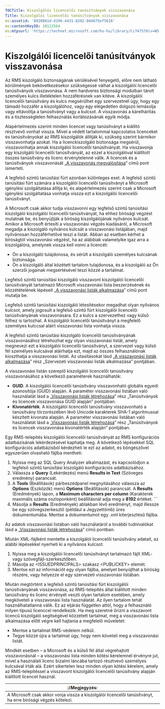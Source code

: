 ```yaml
---
TOCTitle: Kiszolgálói licencelői tanúsítványok visszavonása
Title: Kiszolgálói licencelői tanúsítványok visszavonása
ms:assetid: '8020861d-d196-4431-8282-044675ef5616'
ms:contentKeyID: 18122564
ms:mtpsurl: 'https://technet.microsoft.com/hu-hu/library/Cc747578(v=WS.10)'
---
```


Kiszolgálói licencelői tanúsítványok visszavonása
=================================================

Az RMS kiszolgáló biztonságának sérülésével fenyegető, előre nem látható körülmények bekövetkezésekor szükségessé válhat a kiszolgálói licencelői tanúsítványok visszavonása. A nem hardveres biztonsági modulban tárolt személyes kulcs illetéktelen hozzáférésnek van kitéve. A kiszolgálói licencelői tanúsítvány és kulcs megsérülhet egy szervezetnél úgy, hogy egy támadó hozzáfér a kiszolgálóhoz, vagy egy elégedetlen dolgozó lemásolja vagy eltávolítja a tanúsítványt vagy a kulcsot. A visszavonás a kárelhárítás és a tisztességtelen felhasználás korlátozásának egyik módja.

Alapértelmezés szerint minden licencet vagy tanúsítványt a kiállító résztvevő vonhat vissza. Mivel a védett tartalommal kapcsolatos licenceket és tanúsítványokat az RMS kiszolgálók állítják ki, szükség szerint bármikor visszavonhatja azokat. Ha a licenckiszolgáló biztonsága megsérül, visszavonhatja annak kiszolgálói licencelői tanúsítványát. Ha visszavonja egy kiszolgáló licencelői tanúsítványát, az ezzel a kiszolgálóval kiállított összes tanúsítvány és licenc érvénytelenné válik. A licencek és a tanúsítványok visszavonását „[A visszavonás megvalósítása](https://technet.microsoft.com/4735f060-7197-4ae2-830a-f91bcc4de30a)” című pont ismerteti.

A legfelső szintű tanúsítási fürt azonban különleges eset. A legfelső szintű tanúsítási fürt számára a kiszolgálói licencelői tanúsítványt a Microsoft igénylési szolgáltatása állítja ki, és alapértelmezés szerint csak a Microsoft igénylési szolgáltatása vonhatja vissza ezt a kiszolgálói licencelői tanúsítványt.

A Microsoft csak akkor tudja visszavonni egy legfelső szintű tanúsítási kiszolgáló kiszolgálói licencelői tanúsítványát, ha ehhez bírósági végzést mutatnak be, és benyújtják a bíróság kiszolgálójának nyilvános kulcsát. Amikor a Microsoft értesíti a visszavonási végzés kiadásáról, a Microsoft megadja a kiszolgáló nyilvános kulcsát a visszavonási listájában, majd nyilvánosan hozzáférhetővé teszi a listát. Abban az esetben kérhet a bíróságtól visszavonási végzést, ha az alábbiak valamelyike igaz arra a kiszolgálóra, amelynek vissza kell vonni a licencét:

-   Ön a kiszolgáló tulajdonosa, és sérült a kiszolgáló személyes kulcsának biztonsága.
-   Ön a kiszolgáló által közétett tartalom tulajdonosa, és a kiszolgáló az Ön szerzői jogainak megsértésével teszi közzé a tartalmat.

Legfelső szintű tanúsítási kiszolgáló visszavont kiszolgálói licencelői tanúsítványát tartalmazó Microsoft visszavonási lista beszerzésének és közzétételének lépéseit „[A visszavonási listák alkalmazása](https://technet.microsoft.com/e331338b-66d4-45e4-8d3f-acccf2302ac4)” című pont mutatja be.

Legfelső szintű tanúsítási kiszolgáló létesítésekor megadhat olyan nyilvános kulcsot, amely jogosult a legfelső szintű fürt kiszolgálói licencelői tanúsítványának visszavonására. Ez a kulcs a szervezethez vagy külső félhez is tartozhat. A kiszolgálói licencelői tanúsítványt a megfelelő személyes kulccsal aláírt visszavonási lista vonhatja vissza.

A legfelső szintű tanúsítási kiszolgáló licencelői tanúsítványának visszavonásához létrehozhat egy olyan visszavonási listát, amely megnevezi ezt a kiszolgálói licencelői tanúsítványt, a szervezet vagy külső fél személyes kulcsával aláírhatja ezt, majd az összes felhasználónak kioszthatja a visszavonási listát. Az utasításokat lásd „[A visszavonási listák alkalmazása](https://technet.microsoft.com/e331338b-66d4-45e4-8d3f-acccf2302ac4)” rész „Szervezeti visszavonási listák alkalmazása” pontjában.

A visszavonási listán szereplő kiszolgálói licencelői tanúsítvány visszavonásához a következő paraméterek használhatók:

-   **GUID**. A kiszolgálói licencelői tanúsítvány visszavonható globális egyedi azonosítója (GUID) alapján. A paraméter visszavonási listában való használatát lásd a „[Visszavonási listák létrehozása](https://technet.microsoft.com/1ef75199-3344-4225-84de-a863a777696a)” rész „Tanúsítványok és licencek visszavonása GUID alapján” pontjában.
-   **Kivonatérték**. A kiszolgálói licencelői tanúsítvány visszavonható a tanúsítvány törzsrészében lévő Unicode karakterek SHA-1 algoritmussal készített kivonata alapján. A paraméter visszavonási listában való használatát lásd a „[Visszavonási listák létrehozása](https://technet.microsoft.com/1ef75199-3344-4225-84de-a863a777696a)” rész „Tanúsítványok és licencek visszavonása kivonatérték alapján” pontjában.

Egy RMS-telepítés kiszolgálói licencelői tanúsítványát az RMS konfigurációs adatbázisának lekérdezésével kaphatja meg. A következő lépésekkel SQL konfigurációs adatbázisból kérdezheti le ezt az adatot, és böngészővel egyszerűen olvasható fájlba mentheti:

1.  Nyissa meg az SQL Query Analyzer alkalmazást, és kapcsolódjon a legfelső szintű tanúsítási kiszolgáló konfigurációs adatbázisához.
2.  Válassza a **Query** (Lekérdezés) menü **Results in Text** (Szöveges eredmény) parancsát.
3.  A **Tools** (Beállítások) párbeszédpanel megnyitásához válassza az **Options** (Eszközök) menü **Options** (Beállítások) parancsát. A **Results** (Eredmények) lapon, a **Maximum characters per column** (Karakterek maximális száma oszloponként) beállításnál adja meg a **8192** értéket.
        ```
1.  Másolja a **Results** (Eredmények) ablakban lévő eredményt, majd illessze be egy szövegszerkesztő (például a Jegyzettömb) üres dokumentumába. Mentse a dokumentumot egy .xml kiterjesztésű fájlba.

Az adatok visszavonási listában való használatáról a további tudnivalókat lásd a „[Visszavonási listák létrehozása](https://technet.microsoft.com/1ef75199-3344-4225-84de-a863a777696a)” című pontban.

Miután XML-fájlként mentette a kiszolgálói licencelői tanúsítvány adatait, az alábbi lépésekkel nyerheti ki a nyilvános kulcsot:

1.  Nyissa meg a kiszolgálói licencelői tanúsítványt tartalmazó fájlt XML- vagy szövegfájl-szerkesztőben.
2.  Másolja az &lt;ISSUEDPRINCIPALS&gt; szakasz &lt;PUBLICKEY&gt; elemét.
3.  Mentse ezt az információt egy olyan fájlba, amelyet benyújthat a bíróság részére, vagy helyezze el egy szervezeti visszavonási listában.

Miután megtörtént a legfelső szintű tanúsítási fürt kiszolgálói tanúsítványának visszavonása, az RMS-telepítés által kiállított minden tanúsítvány és licenc érvényét veszti olyan tartalom esetében, amely megköveteli a visszavonási lista használatát. Az ilyen tartalom tehát használhatatlanná válik. Ez az eljárás független attól, hogy a felhasználó milyen típusú licenccel rendelkezik. Ha meg szeretné őrizni a visszavont licencű kiszolgáló segítségével közzétett tartalmat, még a visszavonási lista alkalmazása előtt végre kell hajtania a megfelelő műveletet:

-   Mentse a tartalmat RMS-védelem nélkül.
-   Tegye közzé újra a tartalmat úgy, hogy nem követeli meg a visszavonási listát.

Mindkét esetben – a Microsoft és a külső fél által végrehajtott visszavonásnál – a visszavonási lista minden kötési kérelemnél érvényre jut, mivel a használati licenc bizalmi láncába tartozó résztvevő személyes kulcsával írták alá. Ezért sikertelen lesz minden olyan kötési kérelem, amely az RMS-telepítéssel a visszavont kiszolgálói licencelői tanúsítvány alapján kiállított licencet használ.

| ![](images/Cc747578.note(WS.10).gif)Megjegyzés:                                 |
|--------------------------------------------------------------------------------------------------------------|
| A Microsoft csak akkor vonja vissza a kiszolgálói licencelői tanúsítványt, ha erre bírósági végzés kötelezi. |

